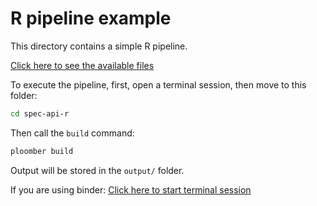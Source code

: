 # R pipeline example

This directory contains a simple R pipeline.

[Click here to see the available files](.)

To execute the pipeline, first, open a terminal session, then move to this
folder:

<!-- #md -->

```sh
cd spec-api-r
```

<!-- #endmd -->

Then call the `build` command:

<!-- #md -->

```sh
ploomber build
```

<!-- #endmd -->

Output will be stored in the `output/` folder.

If you are using binder: [Click here to start terminal session](../../terminals/1)

